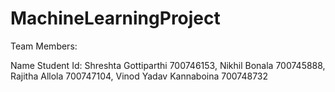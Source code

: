 # MachineLearningProject
Team Members:

  Name	                  Student Id:
Shreshta Gottiparthi      700746153,
Nikhil Bonala             700745888,
Rajitha Allola            700747104,
Vinod Yadav Kannaboina    700748732
